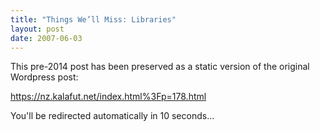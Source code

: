 ```yaml
---
title: "Things We’ll Miss: Libraries"
layout: post
date: 2007-06-03
---
```


This pre-2014 post has been preserved as a static version of the original Wordpress post:

https://nz.kalafut.net/index.html%3Fp=178.html

You'll be redirected automatically in 10 seconds...

<head>
  <meta http-equiv="refresh" content="10;url=https://nz.kalafut.net/index.html%3Fp=178.html">
</head>

